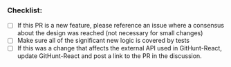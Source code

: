 <!--
  Thanks for filing a pull request on React Apollo!

  A few automated bots may chime in on your PR. They are here to help
  with reviewing and ensuring React Apollo is production ready after each
  pull request merge.

    - meteor-bot will respond asking you to sign the CLA if this is your first PR.
      It may also respond with warnings, messages, or fail the build if something is off.
      Don't worry, it'll help you to fix what is broken!

    - bundlesize is a status check to keep the footprint of React Apollo as small as possible.

    - travis-ci will run tests, checking style of code, and generally make
      sure everything is working as expected

  Please look at the following checklist to ensure that your PR
  can be accepted quickly:
-->

### Checklist:

* [ ] If this PR is a new feature, please reference an issue where a consensus about the design was reached (not necessary for small changes)
* [ ] Make sure all of the significant new logic is covered by tests
* [ ] If this was a change that affects the external API used in GitHunt-React, update GitHunt-React and post a link to the PR in the discussion.

<!--**Pull Request Labels**

While not necessary, you can help organize our pull requests by labeling this issue when you open it.  To add a label automatically, simply [x] mark the appropriate box below:

- [ ] has-reproduction
- [ ] feature
- [ ] blocking
- [ ] good first review

To add a label not listed above, simply place `/label another-label-name` on a line by itself.
-->